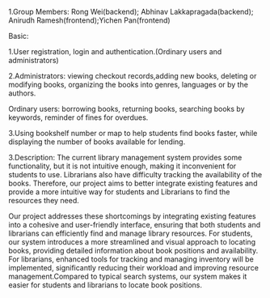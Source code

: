 1.Group Members:
Rong Wei(backend); Abhinav Lakkapragada(backend);
Anirudh Ramesh(frontend);Yichen Pan(frontend)

 

Basic: 

1.User registration, login and authentication.(Ordinary users and administrators)

2.Administrators: viewing checkout records,adding new books, deleting or modifying books, organizing the books into genres, languages or by the authors.

Ordinary users: borrowing books, returning books, searching books by keywords, reminder of fines for overdues.

3.Using bookshelf number or map to help students find books faster, while displaying the number of books available for lending.




3.Description:
The current library management system provides some functionality, but it is not intuitive enough, making it inconvenient for students to use. Librarians also have difficulty tracking the availability of the books. Therefore, our project aims to better integrate existing features and provide a more intuitive way for students and Librarians to find the resources they need.

 

Our project addresses these shortcomings by integrating existing features into a cohesive and user-friendly interface, ensuring that both students and librarians can efficiently find and manage library resources. For students, our system introduces a more streamlined and visual approach to locating books, providing detailed information about book positions and availability. For librarians, enhanced tools for tracking and managing inventory will be implemented, significantly reducing their workload and improving resource management.Compared to typical search systems, our system makes it easier for students and librarians to locate book positions.
